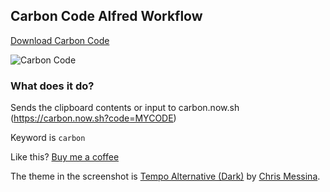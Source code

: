 ## Carbon Code Alfred Workflow

[Download Carbon Code](https://github.com/rknightuk/alfred-workflows/raw/main/workflows/carbonnowsh/carbonnowsh.alfredworkflow)

![Carbon Code](src/screenshot.png)

### What does it do?

Sends the clipboard contents or input to carbon.now.sh (https://carbon.now.sh?code=MYCODE)

Keyword is `carbon`

Like this? [Buy me a coffee](https://www.buymeacoffee.com/rknightuk)

The theme in the screenshot is [Tempo Alternative (Dark)](https://github.com/chrismessina/alfred-theme-tempo#tempo-alternative-dark) by [Chris Messina](https://github.com/chrismessina).
